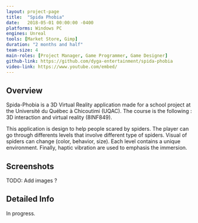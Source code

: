 ```yaml
---
layout: project-page
title:  "Spida Phobia"
date:   2018-05-01 00:00:00 -0400
platforms: Windows PC
engines: Unreal
tools: [Market Store, Gimp]
duration: "2 months and half"
team-size: 4
main-roles: [Project Manager, Game Programmer, Game Designer]
github-link: https://github.com/dyga-entertainment/spida-phobia
video-link: https://www.youtube.com/embed/
---
```


Overview
--------------------

Spida-Phobia is a 3D Virtual Reality application made for a school project at the Université du Québec à Chicoutimi (UQAC). The course is the following : 3D interaction and virtual reality (8INF849).

This application is design to help people scared by spiders. The player can go through differents levels that involve different type of spiders. Visual of spiders can change (color, behavior, size). Each level contains a unique environment. Finally, haptic vibration are used to emphasis the immersion.

Screenshots
--------------------

TODO: Add images ?

Detailed Info
--------------------

In progress.
